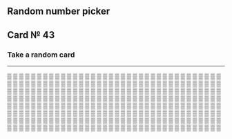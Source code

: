 ## Random number picker 

## Card № 43

### Take a random card
----
[▒](1.md) [▒](91.md) [▒](12.md) [▒](0.md) [▒](51.md) [▒](50.md) [▒](1.md) [▒](91.md) [▒](25.md) [▒](31.md) [▒](90.md) [▒](32.md) [▒](36.md) [▒](37.md) [▒](16.md) [▒](81.md) [▒](59.md) [▒](78.md) [▒](41.md) [▒](3.md) [▒](19.md) [▒](31.md) [▒](0.md) [▒](42.md) [▒](98.md) [▒](0.md) [▒](68.md) [▒](18.md) [▒](95.md) [▒](44.md) [▒](8.md) [▒](7.md) [▒](21.md) [▒](62.md) [▒](45.md) [▒](24.md) [▒](35.md) [▒](61.md) [▒](22.md) [▒](18.md) [▒](47.md) [▒](38.md) [▒](14.md) [▒](15.md) [▒](73.md) [▒](77.md) [▒](79.md) [▒](23.md) [▒](53.md) [▒](33.md) [▒](41.md) [▒](31.md) [▒](79.md) [▒](94.md) [▒](9.md) [▒](90.md) [▒](82.md) [▒](34.md) [▒](88.md) [▒](44.md) [▒](98.md) [▒](97.md) [▒](81.md) [▒](72.md) [▒](83.md) [▒](95.md) [▒](89.md) [▒](69.md) [▒](62.md) [▒](94.md) [▒](82.md) [▒](1.md) [▒](64.md) [▒](94.md) [▒](47.md) [▒](27.md) [▒](78.md) [▒](53.md) [▒](75.md) [▒](61.md) [▒](23.md) [▒](57.md) [▒](39.md) [▒](61.md) [▒](47.md) [▒](36.md) [▒](12.md) [▒](53.md) [▒](98.md) [▒](89.md) [▒](74.md) [▒](6.md) [▒](88.md) [▒](23.md) [▒](74.md) [▒](95.md) [▒](35.md) [▒](3.md) [▒](35.md) [▒](39.md) [▒](46.md) [▒](79.md) [▒](84.md) [▒](43.md) [▒](70.md) [▒](10.md) [▒](22.md) [▒](9.md) [▒](68.md) [▒](96.md) [▒](4.md) [▒](18.md) [▒](76.md) [▒](60.md) [▒](4.md) [▒](55.md) [▒](85.md) [▒](71.md) [▒](12.md) [▒](13.md) [▒](41.md) [▒](11.md) [▒](88.md) [▒](16.md) [▒](59.md) [▒](14.md) [▒](63.md) [▒](67.md) [▒](92.md) [▒](31.md) [▒](52.md) [▒](30.md) [▒](8.md) [▒](49.md) [▒](44.md) [▒](6.md) [▒](85.md) [▒](77.md) [▒](55.md) [▒](28.md) [▒](57.md) [▒](76.md) [▒](15.md) [▒](15.md) [▒](78.md) [▒](10.md) [▒](82.md) [▒](65.md) [▒](77.md) [▒](22.md) [▒](74.md) [▒](43.md) [▒](75.md) [▒](56.md) [▒](56.md) [▒](24.md) [▒](52.md) [▒](87.md) [▒](5.md) [▒](42.md) [▒](12.md) [▒](55.md) [▒](80.md) [▒](13.md) [▒](50.md) [▒](2.md) [▒](39.md) [▒](26.md) [▒](34.md) [▒](63.md) [▒](40.md) [▒](42.md) [▒](16.md) [▒](62.md) [▒](45.md) [▒](33.md) [▒](29.md) [▒](25.md) [▒](43.md) [▒](46.md) [▒](66.md) [▒](8.md) [▒](67.md) [▒](8.md) [▒](50.md) [▒](19.md) [▒](5.md) [▒](68.md) [▒](58.md) [▒](66.md) [▒](19.md) [▒](71.md) [▒](92.md) [▒](29.md) [▒](64.md) [▒](32.md) [▒](15.md) [▒](32.md) [▒](36.md) [▒](30.md) [▒](27.md) [▒](96.md) [▒](78.md) [▒](7.md) [▒](64.md) [▒](86.md) [▒](22.md) [▒](44.md) [▒](32.md) [▒](59.md) [▒](13.md) [▒](17.md) [▒](38.md) [▒](49.md) [▒](47.md) [▒](81.md) [▒](29.md) [▒](97.md) [▒](54.md) [▒](16.md) [▒](50.md) [▒](64.md) [▒](91.md) [▒](35.md) [▒](9.md) [▒](26.md) [▒](93.md) [▒](48.md) [▒](38.md) [▒](86.md) [▒](46.md) [▒](96.md) [▒](83.md) [▒](99.md) [▒](66.md) [▒](60.md) [▒](84.md) [▒](60.md) [▒](14.md) [▒](2.md) [▒](51.md) [▒](18.md) [▒](0.md) [▒](89.md) [▒](93.md) [▒](97.md) [▒](24.md) [▒](2.md) [▒](72.md) [▒](69.md) [▒](41.md) [▒](28.md) [▒](4.md) [▒](48.md) [▒](49.md) [▒](66.md) [▒](40.md) [▒](37.md) [▒](55.md) [▒](48.md) [▒](80.md) [▒](60.md) [▒](62.md) [▒](52.md) [▒](33.md) [▒](57.md) [▒](72.md) [▒](19.md) [▒](86.md) [▒](58.md) [▒](30.md) [▒](20.md) [▒](4.md) [▒](87.md) [▒](84.md) [▒](11.md) [▒](99.md) [▒](97.md) [▒](46.md) [▒](75.md) [▒](37.md) [▒](27.md) [▒](61.md) [▒](10.md) [▒](37.md) [▒](65.md) [▒](91.md) [▒](25.md) 